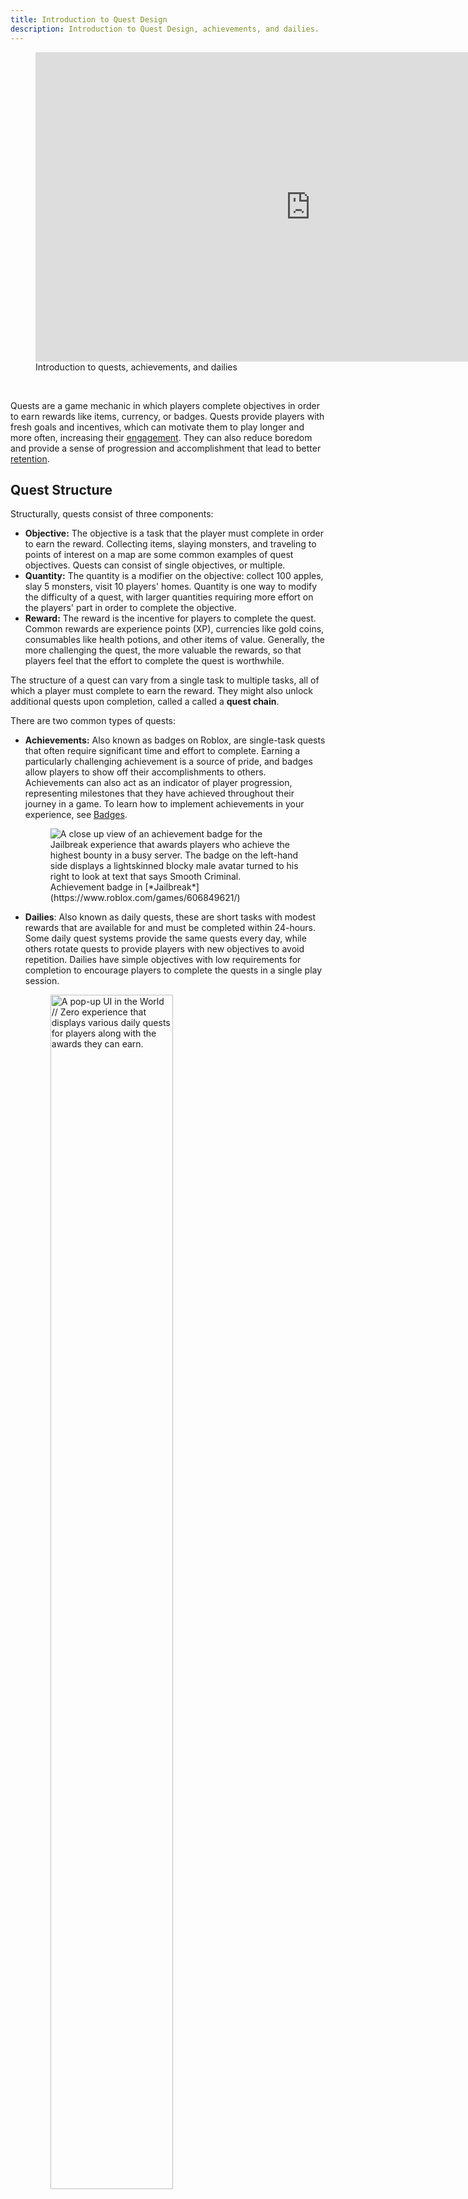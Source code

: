 ```yaml
---
title: Introduction to Quest Design
description: Introduction to Quest Design, achievements, and dailies.
---
```


<figure>
     <iframe width="880" height="495" src="https://www.youtube-nocookie.com/embed/d4g30UupgKw" title="YouTube video player" frameborder="0" allow="accelerometer; autoplay; clipboard-write; encrypted-media; gyroscope; picture-in-picture; web-share" allowfullscreen></iframe>
      <figcaption>Introduction to quests, achievements, and dailies</figcaption>
    </figure>

<br />

Quests are a game mechanic in which players complete objectives in order to earn rewards like items, currency, or badges. Quests provide players with fresh goals and incentives, which can motivate them to play longer and more often, increasing their [engagement](../../production/analytics/engagement.md). They can also reduce boredom and provide a sense of progression and accomplishment that lead to better [retention](../../production/analytics/retention.md).

## Quest Structure

Structurally, quests consist of three components:

- **Objective:** The objective is a task that the player must complete in order to earn the reward. Collecting items, slaying monsters, and traveling to points of interest on a map are some common examples of quest objectives. Quests can consist of single objectives, or multiple.
- **Quantity:** The quantity is a modifier on the objective: collect 100 apples, slay 5 monsters, visit 10 players' homes. Quantity is one way to modify the difficulty of a quest, with larger quantities requiring more effort on the players' part in order to complete the objective.
- **Reward:** The reward is the incentive for players to complete the quest. Common rewards are experience points (XP), currencies like gold coins, consumables like health potions, and other items of value. Generally, the more challenging the quest, the more valuable the rewards, so that players feel that the effort to complete the quest is worthwhile.

The structure of a quest can vary from a single task to multiple tasks, all of which a player must complete to earn the reward. They might also unlock additional quests upon completion, called a called a **quest chain**.

There are two common types of quests:

- **Achievements:** Also known as badges on Roblox, are single-task quests that often require significant time and effort to complete. Earning a particularly challenging achievement is a source of pride, and badges allow players to show off their accomplishments to others. Achievements can also act as an indicator of player progression, representing milestones that they have achieved throughout their journey in a game. To learn how to implement achievements in your experience, see [Badges](../../production/publishing/badges.md).

   <figure>
      <img src="../../assets/game-design/introduction-to-quest-design/quest-design-0.png" alt="A close up view of an achievement badge for the Jailbreak experience that awards players who achieve the highest bounty in a busy server. The badge on the left-hand side displays a lightskinned blocky male avatar turned to his right to look at text that says Smooth Criminal." />
      <figcaption>Achievement badge in [*Jailbreak*](https://www.roblox.com/games/606849621/)</figcaption>
    </figure>

- **Dailies**: Also known as daily quests, these are short tasks with modest rewards that are available for and must be completed within 24-hours. Some daily quest systems provide the same quests every day, while others rotate quests to provide players with new objectives to avoid repetition. Dailies have simple objectives with low requirements for completion to encourage players to complete the quests in a single play session.
    <figure>
      <img src="../../assets/game-design/introduction-to-quest-design/quest-design-1.png" alt="A pop-up UI in the World // Zero experience that displays various daily quests for players along with the awards they can earn." width="70%"/>
      <figcaption>Daily quests in [*World // Zero*](https://www.roblox.com/games/2727067538/)</figcaption>
    </figure>

For these easy quests, small rewards are appropriate, due to the rate at which they're completed. Because they are available daily, Dailies can provide a reliable source of soft currency and incentivize players to log in every day.

## Use Cases

Though they use similar mechanics to task and reward players, quests, achievements, and dailies play complimenting roles in an experience. They actively:

- Provide goals
- Surface features
- Teach through tutorials
- Add session variety
- Create resource drip
- Increase engagement
- Facilitate progression
- Encourage new gameplay
- Deliver narrative

<figure>
      <img src="../../assets/game-design/introduction-to-quest-design/quest-design-2.png" alt="A chart tracking how quests, achievements, and dailies overlap in meeting various gameplay requirements, such as short-term goals, tutorials, progression, and narrative." width="100%"/>
      <figcaption>Overlap of roles between quests, achievements, and dailies</figcaption>
    </figure>

### Provide Goals

One way to keep players engaged in a game is to provide them with a mixture of short, mid and long-term goals that allow them to feel frequent progress and give them something to aspire toward.

**Short-term goals** can be completed in a single play session and provide small, frequent moments of accomplishment. Because players must complete them within a single day, dailies should exclusively consist of short-term goals.

**Mid-term goals** require days to weeks of play to complete. Most quests, especially those with multiple objectives, fall somewhere between short-term and mid-term goals.

**Long-term goals** take months of play to complete. Many achievements represent long-term goals because they require significant time, effort, or skill to earn.

### Surface Features

By creating quests that require players to explore different areas of the game or complete certain tasks, you can draw attention to the full breadth of the game's features and content. This can be especially helpful for games with large worlds or complex systems, as players might not realize all the game has to offer.

In this example from [_Squishmallows_](https://www.roblox.com/games/7941853407/), one of the game's many locations, the campsite, is being surfaced. This quest might be the first time that a player learns that there is a campsite in the game, and the reward incentivizes them to explore the map to find it.

  <figure>
      <img src="../../assets/game-design/introduction-to-quest-design/quest-design-8.png" alt="A pop-up UI in the Squishmallows experience that informs players what they need to do in a quest to obtain a reward." width="30%"/>
      <figcaption>Quests in *Squishmallows*</figcaption>
    </figure>

### Teach through Tutorials

Quests can also teach players how to use those features by acting as tutorials. Quest-based tutorials have a number of advantages:

- Quests promote active learning, where players learn by playing, not just reading. Active learning results in better retention of the instructions, so players are more likely to remember what to do when they are on their own.
- Complex tasks can be broken into simple, discrete steps, each one a quest objective.
- Each feature can have its own quest or quest chain tutorial, allowing tutorials to be spread out over time.
- Quests track player progress through the tutorial, which provides valuable analytics data about where players might be struggling.
- Players feel good about learning to play, because they are rewarded for it.

<figure>
  <img src="../../assets/game-design/introduction-to-quest-design/quest-design-9.png" alt="A pop-up UI in the RoCitizens experience that informs players what they need to do in a tutorial quest to obtain a reward." width="35%"/>
      <figcaption>Tutorial quest in [*RoCitizens*](https://www.roblox.com/games/137877687/)</figcaption>
  </figure>

### Add Session Variety

The longer a player plays a game, the more familiar they become with its systems and content. When players are incentivized to try new things, they are less likely to fall into gameplay routines that become boring over time. Quests can add variety to a player's session by encouraging them to engage with content or systems that they might not have otherwise, or to revisit ones that they have not engaged with recently. This can be especially helpful for games with repetitive gameplay, or those that have less frequent updates, but any game can benefit by keeping its players engaged and ensuring that all of its areas remain active.

  <figure>
      <img src="../../assets/game-design/introduction-to-quest-design/quest-design-3.png" alt="Quest UI in The Wild West experience that displays tiles in various colors to inform players what they need to do for each tile's quest to obtain a reward." width="70%"/>
      <figcaption>Quests in [*The Wild West*](https://www.roblox.com/games/2317712696/)</figcaption>
    </figure>

### Create Resource Drip

A **resource drip** is a source that provides small amounts of virtual resources like currencies, XP, or crafting ingredients that add up over time, allowing players to plan their play sessions and resource spending around them.

Earning even small amounts regularly encourages players to spend because they know that there is always more to be found. When sources are scarce or too effort-intensive, it can discourage participation in the overall economy and lead to negative impressions about the fairness of the game's design.

An experience's economy is tied to its core loop. When a player engages with the core mechanics of the game, they naturally earn and spend resources. Players who do not have resources to spend cannot make the purchases that enable or enhance their activity in the rest of the game, such as upgraded tools and abilities. Facilitating investment in an experience's economy and a healthy interaction with the core loop can also lead to improved retention.

For these reasons, it can be beneficial to drip-feed resources to players over time, and one way to do that is through quest rewards. Dailies are an excellent delivery mechanism for currencies because the rewards are reliable, small, and valuable enough to encourage players to return every day.

<figure>
      <img src="../../assets/game-design/introduction-to-quest-design/quest-design-7.png" alt="A pop-up UI in the Adopt Me! experience that displays tiles in a top-down list to inform players what they need to do for each tile's quest to obtain a reward." width="70%"/>
      <figcaption>Daily quests in [*Adopt Me!*](https://www.roblox.com/games/920587237/)</figcaption>
    </figure>

### Increase Engagement

Limited-time content is any type of consumable or collectible content like quests, pets, or cars that are only available to players temporarily. If players do not earn or complete the content before time runs out, they might never have another opportunity. For that reason, limited-time content spurs engagement as players increase their efforts in a rush to beat the clock.

<figure>
      <img src="../../assets/game-design/introduction-to-quest-design/quest-design-10.png" alt="A close up view of the Discover page with various experience tiles that are themed for Halloween to inspire player engagement for the season." width="70%"/>
      <figcaption>Limited-time seasonal events</figcaption>
    </figure>

Because it is so effective at driving player engagement and monetization, limited-time content is an essential element of a game's live operations (LiveOps). Like other forms of limited-time content, quests that are only available for a brief time create a sense of urgency and excitement, encouraging players to log in regularly throughout the event's duration in order to earn the limited-time rewards. These temporary quests are common during seasonal events, such as Halloween or anniversary celebrations.

To learn more about live operations and maintaining and updating a live game, see [LiveOps Essentials](../../production/game-design/liveops-essentials.md).

### Facilitate Progression

A **progression system** can help players achieve them by promoting engagement with the game's [core loop](../../production/game-design/core-loops.md). As players engage with the core systems of the game, they progress through the loop and make progress on their own goals.

Quests can act as a progression system by providing a structured way to advance through the game's content. With each quest completed, players earn rewards like weapons or skill points that help to prepare them for the next challenge.

[Season Passes](../../production/game-design/season-pass-design.md) are progression systems that incorporate quests. In [_Dragon Adventures_](https://www.roblox.com/games/3475397644/), players complete quests called "missions" in order to earn points toward reward tiers. The quests are all activities that are tied to the core loop mechanics of hatching and raising dragons. As players progress through the tiers, they unlock more rewards, culminating in unlocking an exclusive dragon as the final season reward. Through this UI, players can track their progress through the tiers as the deadline for the end of the season approaches.

<figure>
      <img src="../../assets/game-design/introduction-to-quest-design/quest-design-11.png" alt="Missions UI in the Dragon Adventures experience that displays two rows of tiles to inform players what they need to do in for different reward tiers to obtain rewards for either the base gameplay or with a season pass." width="70%"/>
      <figcaption>Season pass progression in *Dragon Adventures*</figcaption>
    </figure>

### Encourage New Gameplay

Quests can encourage players to play the game in more interesting and challenging ways that they might not have tried before. In this example from Jailbreak, players are required to not only shoot down an enemy helicopter, but to do so while riding in a vehicle – a challenge that they might never attempt otherwise. As evidenced by the "impossible" rating, achieving this badge likely requires many attempts, during which the player is highly engaged.

  <figure>
      <img src="../../assets/game-design/introduction-to-quest-design/quest-design-4.png" alt="A close up view of an achievement badge for the Jailbreak experience that awards players who shoot down a helicopter while riding in a vehicle. The badge on the left-hand side displays a lightskinned blocky male avatar turned to his left to look at text that says Top Gun." width="70%"/>
      <figcaption>Achievement badge in *Jailbreak*</figcaption>
    </figure>

These alternate gameplay goals can be especially engaging for experienced players who might have tried everything the game has to offer. Without new challenges, even the most dedicated players eventually grow bored and move on to other games. Achievements are one way to keep them engaged between content updates.

### Deliver Narrative

In addition to their objectives, quantities, and rewards, quests can optionally include **flavor text** that provides bits of narrative, and backstory about the game's world. While not strictly necessary, especially in games without narrative elements, story-based quests can enrich the player's experience and make them feel more immersed in the game world.

In [_Spellbound_](https://www.roblox.com/games/6468323505/), the player accepts a quest from an NPC named Moritor, who needs help retrieving a potion to cure his baldness. The text tells the player not just what to do, but why, and it does so in a way that contributes to the game's humorous tone and experience. Even the quest's reward, a hat, is thematically tied to the story.

  <figure>
      <img src="../../assets/game-design/introduction-to-quest-design/quest-design-5.png" alt="Quest UI in the form of a red scroll that displays both narrative from the blocky male character to the right of the scroll, as well as an objective prompt and rewards players will earn if they complete the quest." width="70%"/>
      <figcaption>Quest narrative in *Spellbound*</figcaption>
    </figure>

## Resources

For a more in-depth look at quests, watch these workshop videos. They include tips for designing, writing, and producing quests, as well as developing a spreadsheet to make quest development more efficient.

<figure>
     <iframe width="560" height="315" src="https://www.youtube-nocookie.com/embed/1stxDQeHhr8" title="YouTube video player" frameborder="0" allow="accelerometer; autoplay; clipboard-write; encrypted-media; gyroscope; picture-in-picture; web-share" allowfullscreen></iframe>
      <figcaption>Designing quests, achievements, and dailies</figcaption>
    </figure>

<figure>
    <iframe width="560" height="315" src="https://www.youtube-nocookie.com/embed/iWSZJSE2NEc" title="YouTube video player" frameborder="0" allow="accelerometer; autoplay; clipboard-write; encrypted-media; gyroscope; picture-in-picture; web-share" allowfullscreen></iframe>
      <figcaption>Writing quests, achievements, and dailies</figcaption>
    </figure>
